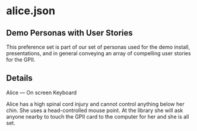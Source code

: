 # alice.json

## Demo Personas with User Stories

This preference set is part of our set of personas used for the demo install,
presentations, and in general conveying an array of compelling user stories for
the GPII.

## Details

Alice  — On screen Keyboard

Alice has a high spinal cord injury and cannot control anything below her chin.  She uses a head-controlled mouse point.  At the library she will ask anyone nearby to touch the GPII card to the computer for her and she is all set.
